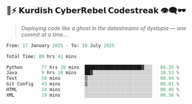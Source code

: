 ## 🧠⚡ 𝗞𝘂𝗿𝗱𝗶𝘀𝗵 𝗖𝘆𝗯𝗲𝗿𝗥𝗲𝗯𝗲𝗹 𝗖𝗼𝗱𝗲𝘀𝘁𝗿𝗲𝗮𝗸 👁️‍🗨️🕶️  
> *Deploying code like a ghost in the datastreams of dystopia — one commit at a time...*  

<!--START_SECTION:waka-->

```python
From: 17 January 2025 - To: 18 July 2025

Total Time: 89 hrs 42 mins

Python       77 hrs 28 mins  █████████████████████▓░░░   86.35 %
Java         9 hrs 26 mins   ██▓░░░░░░░░░░░░░░░░░░░░░░   10.53 %
Text         50 mins         ▒░░░░░░░░░░░░░░░░░░░░░░░░   00.94 %
Git Config   43 mins         ▒░░░░░░░░░░░░░░░░░░░░░░░░   00.81 %
HTML         24 mins         ░░░░░░░░░░░░░░░░░░░░░░░░░   00.45 %
XML          19 mins         ░░░░░░░░░░░░░░░░░░░░░░░░░   00.36 %
```

<!--END_SECTION:waka-->
